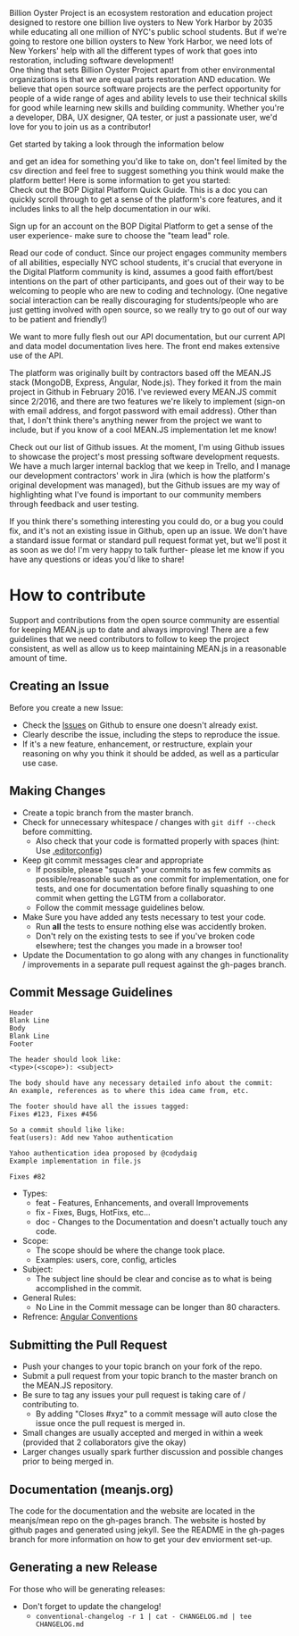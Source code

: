 
Billion Oyster Project is an ecosystem restoration and education project designed to restore one billion live oysters to New York Harbor by 2035 while educating all one million of NYC's public school students.  But if we're going to restore one billion oysters to New York Harbor, we need lots of New Yorkers' help with all the different types of work that goes into restoration, including software development!  
One thing that sets Billion Oyster Project apart from other environmental organizations is that we are equal parts restoration AND education.  We believe that open source software projects are the perfect opportunity for people of a wide range of ages and ability levels to use their technical skills for good while learning new skills and building community.  Whether you're a developer, DBA, UX designer, QA tester, or just a passionate user, we'd love for you to join us as a contributor!  

Get started by taking a look through the information below 

and get an idea for something you'd like to take on, don't feel limited by the csv direction and feel free to suggest something you think would make the platform better!  Here is some information to get you started:  
Check out the BOP Digital Platform Quick Guide.  This is a doc you can quickly scroll through to get a sense of the platform's core features, and it includes links to all the help documentation in our wiki.

Sign up for an account on the BOP Digital Platform to get a sense of the user experience- make sure to choose the "team lead" role.  

Read our code of conduct.  Since our project engages community members of all abilities, especially NYC school students, it's crucial that everyone in the Digital Platform community is kind, assumes a good faith effort/best intentions on the part of other participants, and goes out of their way to be welcoming to people who are new to coding and technology.  (One negative social interaction can be really discouraging for students/people who are just getting involved with open source, so we really try to go out of our way to be patient and friendly!)  

We want to more fully flesh out our API documentation, but our current API and data model documentation lives here.  The front end makes extensive use of the API.

The platform was originally built by contractors based off the MEAN.JS stack (MongoDB, Express, Angular, Node.js).  They forked it from the main project in Github in February 2016.  I've reviewed every MEAN.JS commit since 2/2016, and there are two features we're likely to implement (sign-on with email address, and forgot password with email address).  Other than that, I don't think there's anything newer from the project we want to include, but if you know of a cool MEAN.JS implementation let me know!

Check out our list of Github issues.  At the moment, I'm using Github issues to showcase the project's most pressing software development requests.  We have a much larger internal backlog that we keep in Trello, and I manage our development contractors' work in Jira (which is how the platform's original development was managed), but the Github issues are my way of highlighting what I've found is important to our community members through feedback and user testing.

If you think there's something interesting you could do, or a bug you could fix, and it's not an existing issue in Github, open up an issue.  We don't have a standard issue format or standard pull request format yet, but we'll post it as soon as we do!
I'm very happy to talk further- please let me know if you have any questions or ideas you'd like to share!







# How to contribute

Support and contributions from the open source community are essential for keeping
MEAN.js up to date and always improving! There are a few guidelines that we need
contributors to follow to keep the project consistent, as well as allow us to keep
maintaining MEAN.js in a reasonable amount of time.

## Creating an Issue

Before you create a new Issue:
* Check the [Issues](https://github.com/meanjs/mean/issues) on Github to ensure one doesn't already exist.
* Clearly describe the issue, including the steps to reproduce the issue.
* If it's a new feature, enhancement, or restructure, explain your reasoning on why you think it should be added, as well as a particular use case.

## Making Changes

* Create a topic branch from the master branch.
* Check for unnecessary whitespace / changes with `git diff --check` before committing.
	* Also check that your code is formatted properly with spaces (hint: Use [.editorconfig](http://editorconfig.org/))
* Keep git commit messages clear and appropriate
	* If possible, please "squash" your commits to as few commits as possible/reasonable such as one commit for implementation, one for tests, and one for documentation before finally squashing to one commit when getting the LGTM from a collaborator.
  * Follow the commit message guidelines below.
* Make Sure you have added any tests necessary to test your code.
	* Run __all__ the tests to ensure nothing else was accidently broken.
	* Don't rely on the existing tests to see if you've broken code elsewhere; test the changes you made in a browser too!
* Update the Documentation to go along with any changes in functionality / improvements in a separate pull request against the gh-pages branch.

## Commit Message Guidelines
```
Header
Blank Line
Body
Blank Line
Footer

The header should look like:
<type>(<scope>): <subject>

The body should have any necessary detailed info about the commit:
An example, references as to where this idea came from, etc.

The footer should have all the issues tagged:
Fixes #123, Fixes #456

So a commit should like like:
feat(users): Add new Yahoo authentication

Yahoo authentication idea proposed by @codydaig
Example implementation in file.js

Fixes #82
```

* Types: 
  * feat - Features, Enhancements, and overall Improvements
  * fix - Fixes, Bugs, HotFixs, etc...
  * doc - Changes to the Documentation and doesn't actually touch any code.
* Scope:
  * The scope should be where the change took place.
  * Examples: users, core, config, articles
* Subject:
  * The subject line should be clear and concise as to what is being accomplished in the commit.
* General Rules:
  * No Line in the Commit message can be longer than 80 characters.
* Refrence: [Angular Conventions](https://github.com/ajoslin/conventional-changelog/blob/master/conventions/angular.md)


## Submitting the Pull Request

* Push your changes to your topic branch on your fork of the repo.
* Submit a pull request from your topic branch to the master branch on the MEAN.JS repository.
* Be sure to tag any issues your pull request is taking care of / contributing to.
	* By adding "Closes #xyz" to a commit message will auto close the issue once the pull request is merged in.
* Small changes are usually accepted and merged in within a week (provided that 2 collaborators give the okay)
* Larger changes usually spark further discussion and possible changes prior to being merged in.

## Documentation (meanjs.org)

The code for the documentation and the website are located in the meanjs/mean repo on the gh-pages branch. The website is hosted by github pages and generated using jekyll. See the README in the gh-pages branch for more information on how to get your dev enviorment set-up.

## Generating a new Release

For those who will be generating releases:
* Don't forget to update the changelog!
  * `conventional-changelog -r 1 | cat - CHANGELOG.md | tee CHANGELOG.md`
